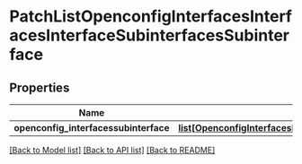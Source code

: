 # PatchListOpenconfigInterfacesInterfacesInterfaceSubinterfacesSubinterface

## Properties
Name | Type | Description | Notes
------------ | ------------- | ------------- | -------------
**openconfig_interfacessubinterface** | [**list[OpenconfigInterfacesInterfacesInterfaceSubinterfacesOpenconfiginterfacessubinterfacesSubinterface]**](OpenconfigInterfacesInterfacesInterfaceSubinterfacesOpenconfiginterfacessubinterfacesSubinterface.md) |  | [optional] 

[[Back to Model list]](../README.md#documentation-for-models) [[Back to API list]](../README.md#documentation-for-api-endpoints) [[Back to README]](../README.md)


